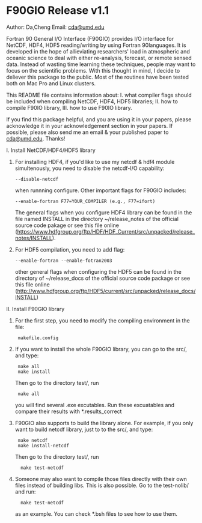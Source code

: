 #  F90GIO Release v1.1
Author: Da,Cheng     Email: cda@umd.edu

Fortran 90 General I/O Interface (F90GIO) provides I/O interface for 
NetCDF, HDF4, HDF5 reading/writing by using Fortran 90languages. 
It is developed in the hope of allieviating researchers' load in 
atmospheric and oceanic science to deal with either re-analysis, 
forecast, or remote sensed data. Instead of wasting time learning 
these techniques, people may want to focus on the scientific problems. 
With this thought in mind, I decide to deliever this package 
to the public. Most of the routines have been tested both on Mac Pro 
and Linux clusters.

This README file contains information about: I. what compiler flags 
should be included when compiling NetCDF, HDF4, HDF5 libraries; II. 
how to compile F90IO library, III. how to use F90IO library.

If you find this package helpful, and you are using it in your papers, 
please acknowledge it in your acknowledgement section in your papers.
If possible, please also send me an email & your published paper to
cda@umd.edu. Thanks!


I. Install NetCDF/HDF4/HDF5 library

1. For installing HDF4, if you'd like to use my netcdf & hdf4 module simultenously, you need
   to disable the netcdf-I/O capability:

       --disable-netcdf

   when runnning configure. Other important flags for F90GIO includes:
       
       --enable-fortran F77=YOUR_COMPILER (e.g., F77=ifort)
   
   The general flags when you configure HDF4 library can be found in the 
   file named INSTALL in the directory ~/release_notes of the official 
   source code pakage or see this file online
(https://www.hdfgroup.org/ftp/HDF/HDF_Current/src/unpacked/release_notes/INSTALL).

2. For HDF5 compilation, you need to add flag: 

       --enable-fortran --enable-fotran2003

   other general flags when configuring the HDF5 can be found in the directory of
   ~/release_docs of the official source code package or see this file online
   (http://www.hdfgroup.org/ftp/HDF5/current/src/unpacked/release_docs/INSTALL)

II. Install F90GIO library

1. For the first step, you need to modify the compiling environment in the file:

        makefile.config

2. If you want to install the whole F90GIO library, you can go to the src/, and
   type:

        make all
        make install

   Then go to the directory test/, run
     
        make all

   you will find several .exe excutables. Run these excuatables and compare their
   results with *.results_correct

3. F90GIO also supports to build the library alone. For example, if you only want
   to build netcdf library, just to to the src/, and type:
      
        make netcdf
        make install-netcdf

   Then go to the directory test/, run

         make test-netcdf

4. Someone may also want to compile those files directly with their own files 
   instead of building libs. This is also possible. Go to the test-nolib/ and
   run:

         make test-netcdf

   as an example. You can check *.bsh files to see how to use them.


